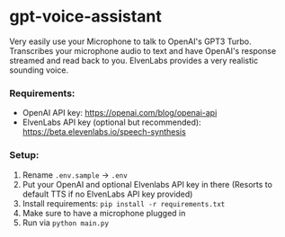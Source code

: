 # gpt-voice-assistant
Very easily use your Microphone to talk to OpenAI's GPT3 Turbo. Transcribes your microphone audio to text and have OpenAI's response streamed and read back to you.
ElvenLabs provides a very realistic sounding voice.

### Requirements:
- OpenAI API key: https://openai.com/blog/openai-api
- ElvenLabs API key (optional but recommended): https://beta.elevenlabs.io/speech-synthesis

### Setup:
1. Rename `.env.sample` -> `.env`
2. Put your OpenAI and optional Elvenlabs API key in there (Resorts to default TTS if no ElvenLabs API key provided)
3. Install requirements: `pip install -r requirements.txt`
4. Make sure to have a microphone plugged in
4. Run via `python main.py`
